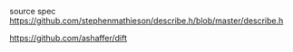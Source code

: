 
source spec
  https://github.com/stephenmathieson/describe.h/blob/master/describe.h
  
https://github.com/ashaffer/dift
